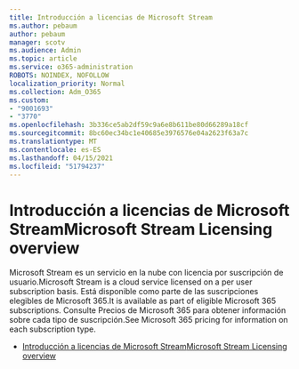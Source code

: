 ```yaml
---
title: Introducción a licencias de Microsoft Stream
ms.author: pebaum
author: pebaum
manager: scotv
ms.audience: Admin
ms.topic: article
ms.service: o365-administration
ROBOTS: NOINDEX, NOFOLLOW
localization_priority: Normal
ms.collection: Adm_O365
ms.custom:
- "9001693"
- "3770"
ms.openlocfilehash: 3b336ce5ab2df59c9a6e8b611be80d66289a18cf
ms.sourcegitcommit: 8bc60ec34bc1e40685e3976576e04a2623f63a7c
ms.translationtype: MT
ms.contentlocale: es-ES
ms.lasthandoff: 04/15/2021
ms.locfileid: "51794237"
---
```

# <a name="microsoft-stream-licensing-overview"></a><span data-ttu-id="3c01d-102">Introducción a licencias de Microsoft Stream</span><span class="sxs-lookup"><span data-stu-id="3c01d-102">Microsoft Stream Licensing overview</span></span>

<span data-ttu-id="3c01d-103">Microsoft Stream es un servicio en la nube con licencia por suscripción de usuario.</span><span class="sxs-lookup"><span data-stu-id="3c01d-103">Microsoft Stream is a cloud service licensed on a per user subscription basis.</span></span> <span data-ttu-id="3c01d-104">Está disponible como parte de las suscripciones elegibles de Microsoft 365.</span><span class="sxs-lookup"><span data-stu-id="3c01d-104">It is available as part of eligible Microsoft 365 subscriptions.</span></span> <span data-ttu-id="3c01d-105">Consulte Precios de Microsoft 365 para obtener información sobre cada tipo de suscripción.</span><span class="sxs-lookup"><span data-stu-id="3c01d-105">See Microsoft 365 pricing for information on each subscription type.</span></span>

- [<span data-ttu-id="3c01d-106">Introducción a licencias de Microsoft Stream</span><span class="sxs-lookup"><span data-stu-id="3c01d-106">Microsoft Stream Licensing overview</span></span>](https://docs.microsoft.com/stream/license-overview)